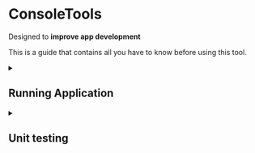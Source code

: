 # ConsoleTools

Designed to **improve app development**

This is a guide that contains all you have to know before using this tool.

<details>

<summary><h2>Running Application</h2></summary>

For run the app, **type the next command in your shell**

```bat
python3 ConsoleTools function parameters
```

## Running mobile app

```bat
python3 ConsoleTools run_app "mobile"
```

## Running web app

```bat
python3 ConsoleTools run_app "web"
```

</details>

<details>
<summary><h2>Unit testing</h2></summary>
</details>
